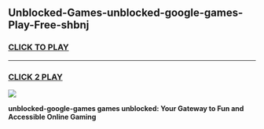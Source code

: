 
## Unblocked-Games-unblocked-google-games-Play-Free-shbnj
<h3>
<a href="https://premium76.site?title=unblocked-google-games&ref=10A">CLICK TO PLAY</a></h3>
<hr>

<h3>
<a href="https://premium76.site?title=unblocked-google-games&ref=10A">CLICK 2 PLAY</a>
  
</h3>

<a href="https://premium76.site?title=unblocked-google-games&ref=10A"><img src="https://clearcache.store/games.png"></a>


**unblocked-google-games games unblocked: Your Gateway to Fun and Accessible Online Gaming**
